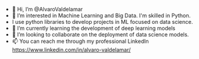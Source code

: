 - 👋 Hi, I’m @AlvaroValdelamar
- 👀 I’m interested in Machine Learning and Big Data. I'm skilled in Python.
-  I use python libraries to develop projects in ML focused on data science.
- 🌱 I’m currently learning the development of deep learning models
- 💞️ I’m looking to collaborate on the deployment of data science models.
- 📫 You can reach me through my professional LinkedIn https://www.linkedin.com/in/alvaro-valdelamar/

<!---
AlvaroValdelamar/AlvaroValdelamar is a ✨ special ✨ repository because its `README.md` (this file) appears on your GitHub profile.
You can click the Preview link to take a look at your changes.
--->
